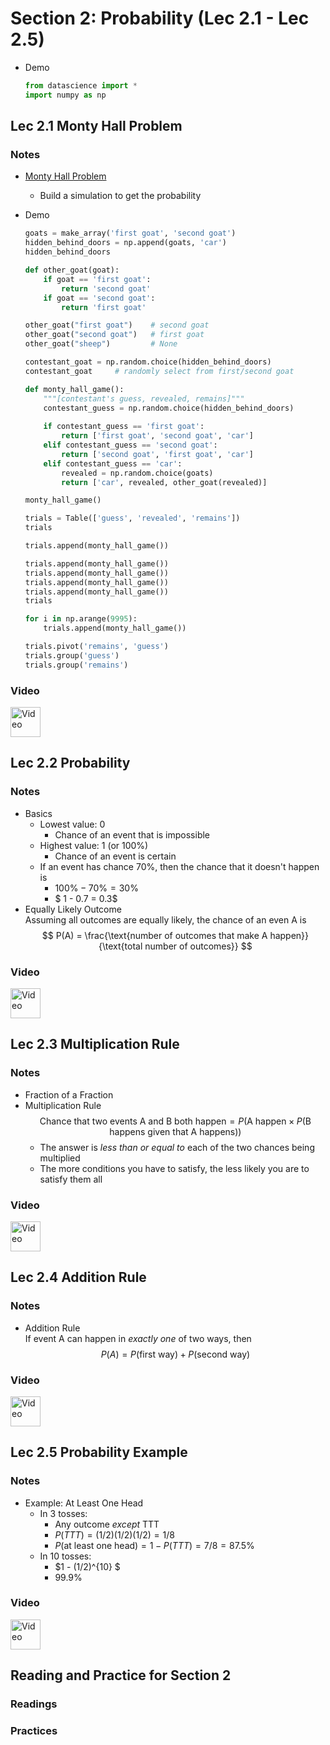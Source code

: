 # Section 2: Probability (Lec 2.1 - Lec 2.5)

+ Demo
    ```python
    from datascience import *
    import numpy as np
    ```

## Lec 2.1 Monty Hall Problem

### Notes

+ [Monty Hall Problem](https://en.wikipedia.org/wiki/Monty_Hall_problem)
    + Build a simulation to get the probability

+ Demo
    ```python
    goats = make_array('first goat', 'second goat')
    hidden_behind_doors = np.append(goats, 'car')
    hidden_behind_doors

    def other_goat(goat):
        if goat == 'first goat':
            return 'second goat'
        if goat == 'second goat':
            return 'first goat'

    other_goat("first goat")    # second goat
    other_goat("second goat")   # first goat
    other_goat("sheep")         # None

    contestant_goat = np.random.choice(hidden_behind_doors)
    contestant_goat     # randomly select from first/second goat

    def monty_hall_game():
        """[contestant's guess, revealed, remains]"""
        contestant_guess = np.random.choice(hidden_behind_doors)
        
        if contestant_guess == 'first goat':
            return ['first goat', 'second goat', 'car']
        elif contestant_guess == 'second goat':
            return ['second goat', 'first goat', 'car']
        elif contestant_guess == 'car':
            revealed = np.random.choice(goats)
            return ['car', revealed, other_goat(revealed)]

    monty_hall_game()

    trials = Table(['guess', 'revealed', 'remains'])
    trials

    trials.append(monty_hall_game())

    trials.append(monty_hall_game())
    trials.append(monty_hall_game())
    trials.append(monty_hall_game())
    trials.append(monty_hall_game())
    trials

    for i in np.arange(9995):
        trials.append(monty_hall_game())

    trials.pivot('remains', 'guess')
    trials.group('guess')
    trials.group('remains')
    ```


### Video

<a href="https://courses.edx.org/courses/course-v1:BerkeleyX+Data8.2x+1T2018/courseware/148bc397ac774e18a846abdb54ee2e1a/7cd2c9c09383493da3127ca92c1610e4/4?activate_block_id=block-v1%3ABerkeleyX%2BData8.2x%2B1T2018%2Btype%40vertical%2Bblock%40d9dedc9b412a42009af73e0510261e0f" target="_blank">
  <img src="http://files.softicons.com/download/system-icons/windows-8-metro-invert-icons-by-dakirby309/png/64x64/Folders%20&%20OS/My%20Videos.png" alt="Video" style="width:48px;height:48px;border:0;"> 
</a>

## Lec 2.2 Probability

### Notes

+ Basics
    + Lowest value: $0$
        + Chance of an event that is impossible
    + Highest value: $1$ (or $100\%$)
        + Chance of an event is certain
    + If an event has chance $70\%$, then the chance that  it doesn't happen is
        + $100\% - 70\% = 30\%$
        + $ 1 - 0.7 = 0.3$
+ Equally Likely Outcome  
    Assuming all outcomes are equally likely, the chance of an even A is  
    $$ P(A) = \frac{\text{number of outcomes that make A happen}}{\text{total number of outcomes}} $$


### Video

<a href="https://courses.edx.org/courses/course-v1:BerkeleyX+Data8.2x+1T2018/courseware/148bc397ac774e18a846abdb54ee2e1a/7cd2c9c09383493da3127ca92c1610e4/4?activate_block_id=block-v1%3ABerkeleyX%2BData8.2x%2B1T2018%2Btype%40vertical%2Bblock%40d9dedc9b412a42009af73e0510261e0f" target="_blank">
  <img src="http://files.softicons.com/download/system-icons/windows-8-metro-invert-icons-by-dakirby309/png/64x64/Folders%20&%20OS/My%20Videos.png" alt="Video" style="width:48px;height:48px;border:0;"> 
</a>

## Lec 2.3 Multiplication Rule

### Notes

+ Fraction of a Fraction
+ Multiplication Rule  
    $$ \text{Chance that two events A and B both happen} = P(\text{A happen} \times P(\text{B happens given that A happens})) $$  
    + The answer is _less than or equal to_ each of the two chances being multiplied
    + The more conditions you have to satisfy, the less likely you are to satisfy them all

### Video

<a href="https://courses.edx.org/courses/course-v1:BerkeleyX+Data8.2x+1T2018/courseware/148bc397ac774e18a846abdb54ee2e1a/7cd2c9c09383493da3127ca92c1610e4/4?activate_block_id=block-v1%3ABerkeleyX%2BData8.2x%2B1T2018%2Btype%40vertical%2Bblock%40d9dedc9b412a42009af73e0510261e0f" target="_blank">
  <img src="http://files.softicons.com/download/system-icons/windows-8-metro-invert-icons-by-dakirby309/png/64x64/Folders%20&%20OS/My%20Videos.png" alt="Video" style="width:48px;height:48px;border:0;"> 
</a>

## Lec 2.4 Addition Rule

### Notes

+ Addition Rule  
    If event A can happen in _exactly one_ of two ways, then  
    $$ P(A) = P(\text{first way}) + P(\text{second way}) $$

### Video

<a href="https://courses.edx.org/courses/course-v1:BerkeleyX+Data8.2x+1T2018/courseware/148bc397ac774e18a846abdb54ee2e1a/7cd2c9c09383493da3127ca92c1610e4/4?activate_block_id=block-v1%3ABerkeleyX%2BData8.2x%2B1T2018%2Btype%40vertical%2Bblock%40d9dedc9b412a42009af73e0510261e0f" target="_blank">
  <img src="http://files.softicons.com/download/system-icons/windows-8-metro-invert-icons-by-dakirby309/png/64x64/Folders%20&%20OS/My%20Videos.png" alt="Video" style="width:48px;height:48px;border:0;"> 
</a>

## Lec 2.5 Probability Example

### Notes

+ Example: At Least One Head
    + In 3 tosses:
        + Any outcome _except_ TTT
        + $P(TTT) = (1/2)(1/2)(1/2) = 1/8$
        + $P(\text{at least one head}) = 1 - P(TTT) = 7/8 = 87.5\%$
    + In 10 tosses:
        + $1 - (1/2)^{10} $
        + $99.9\%$

### Video

<a href="https://courses.edx.org/courses/course-v1:BerkeleyX+Data8.2x+1T2018/courseware/148bc397ac774e18a846abdb54ee2e1a/7cd2c9c09383493da3127ca92c1610e4/4?activate_block_id=block-v1%3ABerkeleyX%2BData8.2x%2B1T2018%2Btype%40vertical%2Bblock%40d9dedc9b412a42009af73e0510261e0f" target="_blank">
  <img src="http://files.softicons.com/download/system-icons/windows-8-metro-invert-icons-by-dakirby309/png/64x64/Folders%20&%20OS/My%20Videos.png" alt="Video" style="width:48px;height:48px;border:0;"> 
</a>


## Reading and Practice for Section 2

### Readings


### Practices

